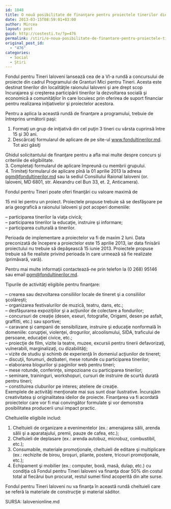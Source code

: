 ```yaml
---
id: 1848
title: O nouă posibilitate de finanţare pentru proiectele tinerilor din Ialoveni
date: 2013-03-15T08:59:01+03:00
author: Mircea
layout: post
guid: http://costesti.tv/?p=476
permalink: /stiri/o-noua-posibilitate-de-finantare-pentru-proiectele-tinerilor-din-ialoveni/
original_post_id:
  - "476"
categories:
  - Social
  - Știri
---
```

Fondul pentru Tineri Ialoveni lansează cea de a VI-a rundă a concursului de proiecte din cadrul Programului de Granturi Mici pentru Tineri. Acesta este destinat tinerilor din localităţile raionului Ialoveni şi are drept scop &icirc;ncurajarea şi creşterea participării tinerilor la dezvoltarea socială şi economică a comunităţilor &icirc;n care locuiesc prin oferirea de suport financiar pentru realizarea iniţiativelor şi proiectelor acestora. 

Pentru a aplica la această rundă de finanţare a programului, trebuie de &icirc;ntreprins următorii paşi: 

1. Formaţi un grup de iniţiativă din cel puţin 3 tineri cu v&acirc;rsta cuprinsă &icirc;ntre 15 şi 30 ani.  
2. Descărcaţi formularul de aplicare de pe site-ul www.fondultinerilor.md. Tot aici găsiţi 

Ghidul solicitantului de finanţare pentru a afla mai multe despre concurs şi criteriile de eligibilitate.  
3. Completaţi formularul de aplicare &icirc;mpreună cu membrii grupului.  
4. Trimiteţi formularul de aplicare p&icirc;nă la 01 aprilie 2013 la adresa pgm@fondultinerilor.md sau la sediul Consiliului Raional Ialoveni (or. Ialoveni, MD 6801, str. Alexandru cel Bun 33, et. 2, Anticamera). 

Fondul pentru Tineri poate oferi finanţări cu valoare maximă de 

<!--more-->

15 mii lei pentru un proiect. Proiectele propuse trebuie să se desfăşoare pe aria geografică a raionului Ialoveni şi pot acoperi domeniile: 

&#8211; participarea tinerilor la viaţa civică;  
&#8211; participarea tinerilor la educaţie, instruire şi informare;  
&#8211; participarea culturală a tinerilor. 

Perioada de implementare a proiectelor va fi de maxim 2 luni. Data preconizată de &icirc;ncepere a proiectelor este 15 aprilie 2013, iar data finisării proiectului nu trebuie să depăşească 15 iunie 2013. Proiectele propuse trebuie să fie realiste privind perioada &icirc;n care urmează să fie realizate (primăvară, vară). 

Pentru mai multe informaţii contactează-ne prin telefon la (0 268) 95146 sau email pgm@fondultinerilor.md. 

Tipurile de activităţi eligibile pentru finanţare: 

&#8211; crearea sau dezvoltarea consiliilor locale de tineret şi a consiliilor şcolăreşti;  
&#8211; organizarea festivalurilor de muzică, teatru, dans, etc.;  
&#8211; desfăşurarea expoziţiilor şi a acţiunilor de colectare a fondurilor;  
&#8211; concursuri de creaţie (desen, eseuri, fotografie, Origami, desen pe asfalt, graffitti, etc.) sau sportive;  
&#8211; caravane şi campanii de sensibilizare, instruire şi educaţie nonformală &icirc;n domeniile: corupţiei, violenţei, drogurilor, alcoolismului, SIDA, traficului de persoane, educaţiei civice, etc.;  
&#8211; proiecţie de film, vizite la teatre, muzee, excursii pentru tinerii defavorizaţi, vulnerabili, marginalizaţi, cu dizabilităţi;  
&#8211; vizite de studiu şi schimb de experienţă &icirc;n domeniul acţiunilor de tineret;  
&#8211; discuţii, forumuri, dezbateri, mese rotunde cu participarea tinerilor;  
&#8211; elaborarea blogurilor şi paginilor web pentru tineri;  
&#8211; mese rotunde, conferinţe, simpozioane cu participarea tinerilor;  
&#8211; seminare, traininguri, workshopuri, cursuri de instruire de scurtă durată pentru tineri;  
&#8211; constituirea cluburilor pe interes; ateliere de creaţie.  
Exemplele de activităţi menţionate mai sus sunt doar ilustrative. &Icirc;ncurajăm creativitatea şi originalitatea ideilor de proiecte. Finanţarea va fi acordată proiectelor care vor fi mai convingător formulate şi vor demonstra posibilitatea producerii unui impact practic. 

Cheltuielile eligibile includ:  
1. Cheltuieli de organizare a evenimentelor (ex.: amenajarea sălii, arenda sălii şi a aparatajului, premii, pauze de cafea, etc.);  
2. Cheltuieli de deplasare (ex.: arenda autobuz, microbuz, combustibil, etc.);  
3. Consumabile, materiale promoţionale, cheltuieli de editare şi multiplicare (ex.: rechizite de birou, broşuri, pliante, postere, tricouri promoţionale, etc.);  
4. Echipament şi mobilier (ex.: computer, boxă, masă, dulap, etc.) cu condiţia că Fondul pentru Tineri Ialoveni va finanţa doar 50% din costul total al fiecărui bun procurat, restul sumei fiind acoperită din alte surse. 

Fondul pentru Tineri Ialoveni nu va finanţa &icirc;n această rundă cheltuieli care se referă la materiale de construcţie şi material săditor. 

SURSA: Ialovenionline.md